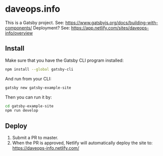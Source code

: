 # daveops.info

This is a Gatsby project. See: https://www.gatsbyjs.org/docs/building-with-components/
Deployment? See: https://app.netlify.com/sites/daveops-info/overview 

## Install

Make sure that you have the Gatsby CLI program installed:
```sh
npm install --global gatsby-cli
```

And run from your CLI:
```sh
gatsby new gatsby-example-site
```

Then you can run it by:
```sh
cd gatsby-example-site
npm run develop
```

## Deploy

1. Submit a PR to master.
2. When the PR is approved, Netlify will automatically deploy the site to: https://daveops-info.netlify.com/
